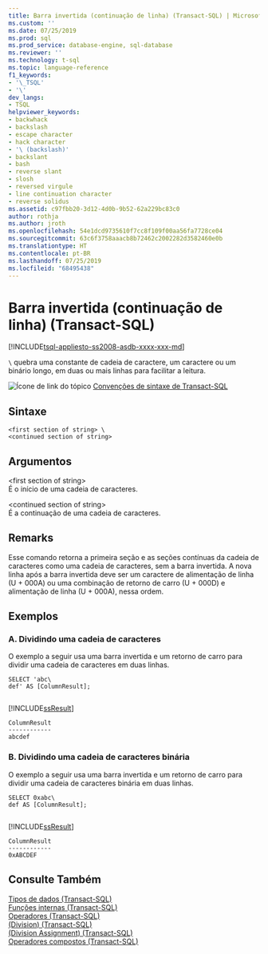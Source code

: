 ```yaml
---
title: Barra invertida (continuação de linha) (Transact-SQL) | Microsoft Docs
ms.custom: ''
ms.date: 07/25/2019
ms.prod: sql
ms.prod_service: database-engine, sql-database
ms.reviewer: ''
ms.technology: t-sql
ms.topic: language-reference
f1_keywords:
- '\_TSQL'
- '\'
dev_langs:
- TSQL
helpviewer_keywords:
- backwhack
- backslash
- escape character
- hack character
- '\ (backslash)'
- backslant
- bash
- reverse slant
- slosh
- reversed virgule
- line continuation character
- reverse solidus
ms.assetid: c97fbb20-3d12-4d0b-9b52-62a229bc83c0
author: rothja
ms.author: jroth
ms.openlocfilehash: 54e1dcd9735610f7cc8f109f00aa56fa7728ce04
ms.sourcegitcommit: 63c6f3758aaacb8b72462c2002282d3582460e0b
ms.translationtype: HT
ms.contentlocale: pt-BR
ms.lasthandoff: 07/25/2019
ms.locfileid: "68495438"
---
```

# <a name="backslash-line-continuation-transact-sql"></a>Barra invertida (continuação de linha) (Transact-SQL)

[!INCLUDE[tsql-appliesto-ss2008-asdb-xxxx-xxx-md](../../includes/tsql-appliesto-ss2008-asdb-xxxx-xxx-md.md)]

`\` quebra uma constante de cadeia de caractere, um caractere ou um binário longo, em duas ou mais linhas para facilitar a leitura.  
  
 ![Ícone de link do tópico](../../database-engine/configure-windows/media/topic-link.gif "Ícone de link do tópico") [Convenções de sintaxe de Transact-SQL](../../t-sql/language-elements/transact-sql-syntax-conventions-transact-sql.md)  
  
## <a name="syntax"></a>Sintaxe  
  
```  
<first section of string> \  
<continued section of string>  
```  
  
## <a name="arguments"></a>Argumentos  
 \<first section of string>  
 É o início de uma cadeia de caracteres.  
  
 \<continued section of string>  
 É a continuação de uma cadeia de caracteres.  
  
## <a name="remarks"></a>Remarks  
Esse comando retorna a primeira seção e as seções contínuas da cadeia de caracteres como uma cadeia de caracteres, sem a barra invertida. A nova linha após a barra invertida deve ser um caractere de alimentação de linha (U + 000A) ou uma combinação de retorno de carro (U + 000D) e alimentação de linha (U + 000A), nessa ordem. 

## <a name="examples"></a>Exemplos  

### <a name="a-splitting-a-character-string"></a>A. Dividindo uma cadeia de caracteres  

O exemplo a seguir usa uma barra invertida e um retorno de carro para dividir uma cadeia de caracteres em duas linhas.  
  
```  
SELECT 'abc\  
def' AS [ColumnResult];  
  
```  
  
 [!INCLUDE[ssResult](../../includes/ssresult-md.md)]  
  
 ```  
 ColumnResult  
 ------------  
 abcdef
 ```    

### <a name="b-splitting-a-binary-string"></a>B. Dividindo uma cadeia de caracteres binária  

O exemplo a seguir usa uma barra invertida e um retorno de carro para dividir uma cadeia de caracteres binária em duas linhas.  

```  
SELECT 0xabc\
def AS [ColumnResult];  
  
```  
  
 [!INCLUDE[ssResult](../../includes/ssresult-md.md)]  
  
 ```  
 ColumnResult  
 ------------  
 0xABCDEF
 ```    

## <a name="see-also"></a>Consulte Também  
 [Tipos de dados &#40;Transact-SQL&#41;](../../t-sql/data-types/data-types-transact-sql.md)   
 [Funções internas &#40;Transact-SQL&#41;](~/t-sql/functions/functions.md)   
 [Operadores &#40;Transact-SQL&#41;](../../t-sql/language-elements/operators-transact-sql.md)   
 [&#40;Division&#41; &#40;Transact-SQL&#41;](../../t-sql/language-elements/divide-transact-sql.md)   
 [&#40;Division Assignment&#41; &#40;Transact-SQL&#41;](../../t-sql/language-elements/divide-equals-transact-sql.md)   
 [Operadores compostos &#40;Transact-SQL&#41;](../../t-sql/language-elements/compound-operators-transact-sql.md)  
  
  
